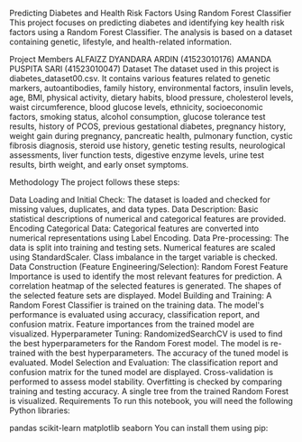 Predicting Diabetes and Health Risk Factors Using Random Forest Classifier
This project focuses on predicting diabetes and identifying key health risk factors using a Random Forest Classifier. The analysis is based on a dataset containing genetic, lifestyle, and health-related information.

Project Members
ALFAIZZ DYANDARA ARDIN (41523010176)
AMANDA PUSPITA SARI (41523010047)
Dataset
The dataset used in this project is diabetes_dataset00.csv. It contains various features related to genetic markers, autoantibodies, family history, environmental factors, insulin levels, age, BMI, physical activity, dietary habits, blood pressure, cholesterol levels, waist circumference, blood glucose levels, ethnicity, socioeconomic factors, smoking status, alcohol consumption, glucose tolerance test results, history of PCOS, previous gestational diabetes, pregnancy history, weight gain during pregnancy, pancreatic health, pulmonary function, cystic fibrosis diagnosis, steroid use history, genetic testing results, neurological assessments, liver function tests, digestive enzyme levels, urine test results, birth weight, and early onset symptoms.

Methodology
The project follows these steps:

Data Loading and Initial Check: The dataset is loaded and checked for missing values, duplicates, and data types.
Data Description: Basic statistical descriptions of numerical and categorical features are provided.
Encoding Categorical Data: Categorical features are converted into numerical representations using Label Encoding.
Data Pre-processing:
The data is split into training and testing sets.
Numerical features are scaled using StandardScaler.
Class imbalance in the target variable is checked.
Data Construction (Feature Engineering/Selection):
Random Forest Feature Importance is used to identify the most relevant features for prediction.
A correlation heatmap of the selected features is generated.
The shapes of the selected feature sets are displayed.
Model Building and Training:
A Random Forest Classifier is trained on the training data.
The model's performance is evaluated using accuracy, classification report, and confusion matrix.
Feature importances from the trained model are visualized.
Hyperparameter Tuning:
RandomizedSearchCV is used to find the best hyperparameters for the Random Forest model.
The model is re-trained with the best hyperparameters.
The accuracy of the tuned model is evaluated.
Model Selection and Evaluation:
The classification report and confusion matrix for the tuned model are displayed.
Cross-validation is performed to assess model stability.
Overfitting is checked by comparing training and testing accuracy.
A single tree from the trained Random Forest is visualized.
Requirements
To run this notebook, you will need the following Python libraries:

pandas
scikit-learn
matplotlib
seaborn
You can install them using pip:
